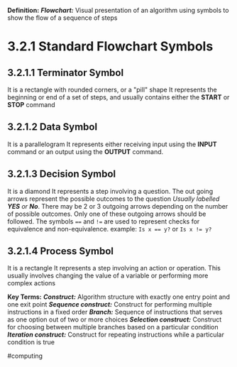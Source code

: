 **Definition:**
***Flowchart:*** Visual presentation of an algorithm using symbols to show the flow of a sequence of steps
# 3.2.1 Standard Flowchart Symbols
## 3.2.1.1 Terminator Symbol
It is a rectangle with rounded corners, or a "pill" shape
It represents the beginning or end of a set of steps, and usually contains either the **START** or **STOP** command
## 3.2.1.2 Data Symbol
It is a parallelogram
It represents either receiving input using the **INPUT** command or an output using the **OUTPUT** command.
## 3.2.1.3 Decision Symbol
It is a diamond
It represents a step involving a question. The out going arrows represent the possible outcomes to the question *Usually labelled **YES** or **No***. 
There may be 2 or 3 outgoing arrows depending on the number of possible outcomes. Only one of these outgoing arrows should be followed.
The symbols `==` and `!=` are used to represent checks for equivalence and non-equivalence.
example: `Is x == y?` or `Is x != y?`
## 3.2.1.4 Process Symbol
It is a rectangle
It represents a step involving an action or operation.
This usually involves changing the value of a variable or performing more complex actions

**Key Terms:**
***Construct:*** Algorithm structure with exactly one entry point and one exit point
***Sequence construct:*** Construct for performing multiple instructions in a fixed order
***Branch:*** Sequence of instructions that serves as one option out of two or more choices
***Selection construct:*** Construct for choosing between multiple branches based on a particular condition
***Iteration construct:*** Construct for repeating instructions while a particular condition is true

#computing 